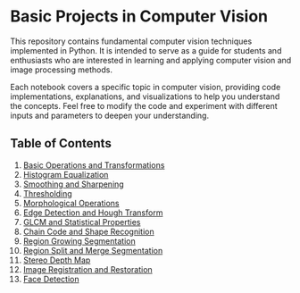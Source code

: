 # Basic Projects in Computer Vision

This repository contains fundamental computer vision techniques implemented in Python. It is intended to serve as a guide for students and enthusiasts who are interested in learning and applying computer vision and image processing methods.

Each notebook covers a specific topic in computer vision, providing code implementations, explanations, and visualizations to help you understand the concepts. Feel free to modify the code and experiment with different inputs and parameters to deepen your understanding.

## Table of Contents

1. [Basic Operations and Transformations](Basic_Operations_&_Transformations.ipynb)
2. [Histogram Equalization](Histogram_Equalization.ipynb)
3. [Smoothing and Sharpening](Smoothing_&_Sharpening.ipynb)
4. [Thresholding](Thresholding.ipynb)
5. [Morphological Operations](Morphological_Operations.ipynb)
6. [Edge Detection and Hough Transform](Edge_Detection_&_Hough_Transform.ipynb)
7. [GLCM and Statistical Properties](GLCM_&_Statistical_Properties.ipynb)
8. [Chain Code and Shape Recognition](Chain_Code_&_Shape_Recognition.ipynb)
9. [Region Growing Segmentation](Region_Growing_Segmentation.ipynb)
10. [Region Split and Merge Segmentation](Region_SplitMerge_Segmentation.ipynb)
11. [Stereo Depth Map](Stereo_Depth_Map.ipynb)
12. [Image Registration and Restoration](Image_Registration_Restoration.ipynb)
13. [Face Detection](Face_Detection.ipynb)
